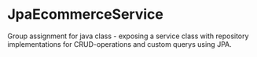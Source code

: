 # JpaEcommerceService

Group assignment for java class - exposing a service class with repository implementations for CRUD-operations and custom
querys using JPA.
